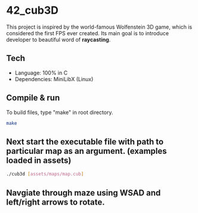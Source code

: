 # 42_cub3D

This project is inspired by the world-famous Wolfenstein 3D game, which is
considered the first FPS ever created. Its main goal is to introduce developer to beautiful word of **raycasting**. 

## Tech
- Language: 100% in C
- Dependencies: MiniLibX (Linux)

## Compile & run
To build files, type "make" in root directory.
```bash
make
```
## Next start the executable file with path to particular map as an argument. (examples loaded in assets)
```bash
./cub3d [assets/maps/map.cub]
```
## Navgiate through maze using WSAD and left/right arrows to rotate.
